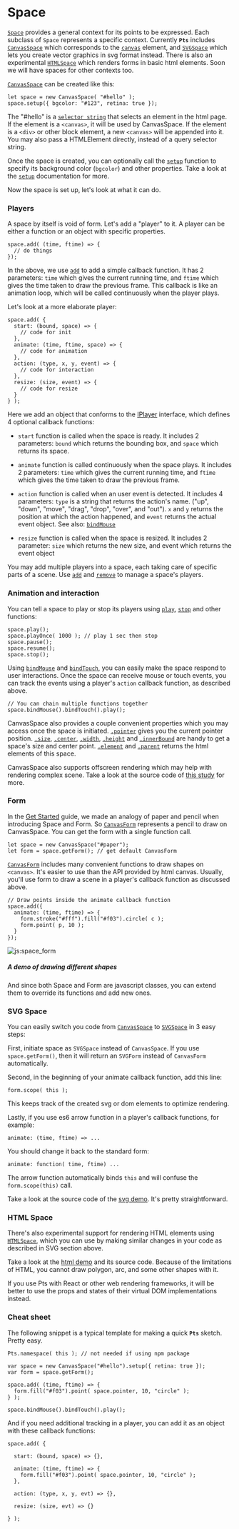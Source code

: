 # Space

[`Space`](#space-space) provides a general context for its points to be expressed. Each subclass of `Space` represents a specific context. Currently **`Pts`** includes [`CanvasSpace`](#canvas-canvasspace) which corresponds to the [`canvas`](https://developer.mozilla.org/en-US/docs/Web/API/Canvas_API) element, and [`SVGSpace`](#svg-svgspace) which lets you create vector graphics in svg format instead. There is also an experimental [`HTMLSpace`](#dom-htmlspace) which renders forms in basic html elements. Soon we will have spaces for other contexts too.

[`CanvasSpace`](#canvas-canvasspace) can be created like this:
```
let space = new CanvasSpace( "#hello" );
space.setup({ bgcolor: "#123", retina: true });
```

The "#hello" is a [`selector string`](https://developer.mozilla.org/en-US/docs/Web/API/Document/querySelector) that selects an element in the html page. If the element is a `<canvas>`, it will be used by CanvasSpace. If the element is a `<div>` or other block element, a new `<canvas>` will be appended into it. You may also pass a HTMLElement directly, instead of a query selector string.

Once the space is created, you can optionally call the [`setup`](#canvas-canvasspace) function to specify its background color (`bgcolor`) and other properties. Take a look at the [`setup`](#canvas-canvasspace) documentation for more.

Now the space is set up, let's look at what it can do.

### Players

A space by itself is void of form. Let's add a "player" to it. A player can be either a function or an object with specific properties. 

```
space.add( (time, ftime) => {
  // do things
});
```

In the above, we use [`add`](#canvas-canvasspace) to add a simple callback function. It has 2 parameters: `time` which gives the current running time, and `ftime` which gives the time taken to draw the previous frame. This callback is like an animation loop, which will be called continuously when the player plays. 

Let's look at a more elaborate player:

```
space.add( {
  start: (bound, space) => { 
    // code for init 
  },
  animate: (time, ftime, space) => { 
    // code for animation 
  },
  action: (type, x, y, event) => { 
    // code for interaction 
  },
  resize: (size, event) => { 
    // code for resize 
  }
} );
```

Here we add an object that conforms to the [IPlayer](../docs/?p=Types_IPlayer) interface, which defines 4 optional callback functions:
- `start` function is called when the space is ready. It includes 2 parameters: `bound` which returns the bounding box, and `space` which returns its space.   


- `animate` function is called continuously when the space plays. It includes 2 parameters: `time` which gives the current running time, and `ftime` which gives the time taken to draw the previous frame.    

- `action` function is called when an user event is detected. It includes 4 parameters: `type` is a string that returns the action's name. ("up", "down", "move", "drag", "drop", "over", and "out"). `x` and `y` returns the position at which the action happened, and `event` returns the actual event object. See also: [`bindMouse`](#canvas-canvasspace)   

- `resize` function is called when the space is resized. It includes 2 parameter: `size` which returns the new size, and event which returns the event object   

You may add multiple players into a space, each taking care of specific parts of a scene. Use [`add`](#canvas-canvasspace) and [`remove`](#canvas-canvasspace) to manage a space's players.

### Animation and interaction
You can tell a space to play or stop its players using [`play`](#canvas-canvasspace), [`stop`](#canvas-canvasspace) and other functions:

```
space.play();
space.playOnce( 1000 ); // play 1 sec then stop
space.pause();
space.resume();
space.stop();
```

Using [`bindMouse`](#canvas-canvasspace)  and [`bindTouch`](#canvas-canvasspace), you can easily make the space respond to user interactions. Once the space can receive mouse or touch events, you can track the events using a player's `action` callback function, as described above. 


```
// You can chain multiple functions together
space.bindMouse().bindTouch().play();
```

CanvasSpace also provides a couple convenient properties which you may access once the space is initiated. [`.pointer`](#canvas-canvasspace) gives you the current pointer position. [`.size`](#canvas-canvasspace), [`.center`](#canvas-canvasspace), [`.width`](#canvas-canvasspace), [`.height`](#canvas-canvasspace) and [`.innerBound`](#canvas-canvasspace) are handy to get a space's size and center point. [`.element`](#canvas-canvasspace) and [`.parent`](#canvas-canvasspace) returns the html elements of this space.

CanvasSpace also supports offscreen rendering which may help with rendering complex scene. Take a look at the source code of [this study](../study/index.html?name=CanvasSpace.offscreen) for more.


### Form

In the [Get Started](./Get-started-0100.html) guide, we made an analogy of paper and pencil when introducing Space and Form. So [`CanvasForm`](#canvas-canvasform) represents a pencil to draw on CanvasSpace. You can get the form with a single function call.

```
let space = new CanvasSpace("#paper");
let form = space.getForm(); // get default CanvasForm
```

[`CanvasForm`](#canvas-canvasform) includes many convenient functions to draw shapes on `<canvas>`. It's easier to use than the API provided by html canvas. Usually, you'll use form to draw a scene in a player's callback function as discussed above.

```
// Draw points inside the animate callback function
space.add({
  animate: (time, ftime) => {
    form.stroke("#fff").fill("#f03").circle( c );
    form.point( p, 10 );    
  }
});
```

![js:space_form](./assets/bg.png)

##### A demo of drawing different shapes

And since both Space and Form are javascript classes, you can extend them to override its functions and add new ones. 

### SVG Space
You can easily switch you code from [`CanvasSpace`](#canvas-canvasspace) to [`SVGSpace`](#svg-svgspace) in 3 easy steps:

First, initiate space as `SVGSpace` instead of `CanvasSpace`. If you use `space.getForm()`, then it will return an `SVGForm` instead of `CanvasForm` automatically.

Second, in the beginning of your animate callback function, add this line: 
```
form.scope( this );
``` 
This keeps track of the created svg or dom elements to optimize rendering.

Lastly, if you use es6 arrow function in a player's callback functions, for example: 
```
animate: (time, ftime) => ...
``` 
You should change it back to the standard form:
```
animate: function( time, ftime) ...
``` 
The arrow function automatically binds `this` and will confuse the `form.scope(this)` call.

Take a look at the source code of the [svg demo](https://ptsjs.org/demo/index.html?name=svgform.scope). It's pretty straightforward.


### HTML Space

There's also experimental support for rendering HTML elements using [`HTMLSpace`](#dom-htmlspace), which you can use by making similar changes in your code as described in SVG section above.

Take a look at the [html demo](https://ptsjs.org/pts/demo/index.html?name=htmlform.scope) and its source code. Because of the limitations of HTML, you cannot draw polygon, arc, and some other shapes with it.

If you use Pts with React or other web rendering frameworks, it will be better to use the props and states of their virtual DOM implementations instead.

### Cheat sheet

The following snippet is a typical template for making a quick **`Pts`** sketch. Pretty easy.

```
Pts.namespace( this ); // not needed if using npm package

var space = new CanvasSpace("#hello").setup({ retina: true });
var form = space.getForm();

space.add( (time, ftime) => {
  form.fill("#f03").point( space.pointer, 10, "circle" ); 
} );

space.bindMouse().bindTouch().play();
```

And if you need additional tracking in a player, you can add it as an object with these callback functions:

```
space.add( {

  start: (bound, space) => {},

  animate: (time, ftime) => {
    form.fill("#f03").point( space.pointer, 10, "circle" );
  },

  action: (type, x, y, evt) => {},

  resize: (size, evt) => {}
  
} );
```

